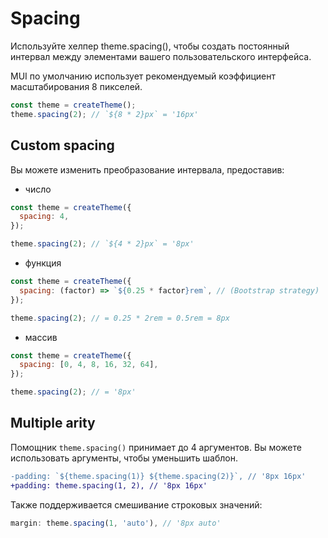 # Spacing

Используйте хелпер theme.spacing(), чтобы создать постоянный интервал между элементами вашего пользовательского интерфейса.

MUI по умолчанию использует рекомендуемый коэффициент масштабирования 8 пикселей.

```js
const theme = createTheme();
theme.spacing(2); // `${8 * 2}px` = '16px'
```

## Custom spacing

Вы можете изменить преобразование интервала, предоставив:

-   число

```js
const theme = createTheme({
  spacing: 4,
});

theme.spacing(2); // `${4 * 2}px` = '8px'
```

-   функция

```js
const theme = createTheme({
  spacing: (factor) => `${0.25 * factor}rem`, // (Bootstrap strategy)
});

theme.spacing(2); // = 0.25 * 2rem = 0.5rem = 8px
```

-   массив

```js
const theme = createTheme({
  spacing: [0, 4, 8, 16, 32, 64],
});

theme.spacing(2); // = '8px'
```

## Multiple arity

Помощник `theme.spacing()` принимает до 4 аргументов. Вы можете использовать аргументы, чтобы уменьшить шаблон.

```diff
-padding: `${theme.spacing(1)} ${theme.spacing(2)}`, // '8px 16px'
+padding: theme.spacing(1, 2), // '8px 16px'
```

Также поддерживается смешивание строковых значений:

```js
margin: theme.spacing(1, 'auto'), // '8px auto'
```